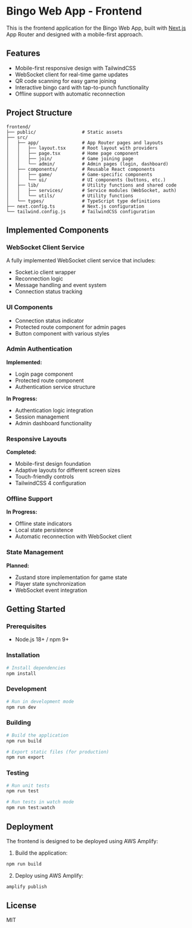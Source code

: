 # Bingo Web App - Frontend

This is the frontend application for the Bingo Web App, built with [Next.js](https://nextjs.org) App Router and designed with a mobile-first approach.

## Features

- Mobile-first responsive design with TailwindCSS
- WebSocket client for real-time game updates
- QR code scanning for easy game joining
- Interactive bingo card with tap-to-punch functionality
- Offline support with automatic reconnection

## Project Structure

```
frontend/
├── public/                 # Static assets
├── src/
│   ├── app/                # App Router pages and layouts
│   │   ├── layout.tsx      # Root layout with providers
│   │   ├── page.tsx        # Home page component
│   │   ├── join/           # Game joining page
│   │   └── admin/          # Admin pages (login, dashboard)
│   ├── components/         # Reusable React components
│   │   ├── game/           # Game-specific components
│   │   └── ui/             # UI components (buttons, etc.)
│   ├── lib/                # Utility functions and shared code
│   │   ├── services/       # Service modules (WebSocket, auth)
│   │   └── utils/          # Utility functions
│   └── types/              # TypeScript type definitions
├── next.config.ts          # Next.js configuration
└── tailwind.config.js      # TailwindCSS configuration
```

## Implemented Components

### WebSocket Client Service

A fully implemented WebSocket client service that includes:
- Socket.io client wrapper
- Reconnection logic
- Message handling and event system
- Connection status tracking

### UI Components

- Connection status indicator
- Protected route component for admin pages
- Button component with various styles

### Admin Authentication

**Implemented:**
- Login page component
- Protected route component
- Authentication service structure

**In Progress:**
- Authentication logic integration
- Session management
- Admin dashboard functionality

### Responsive Layouts

**Completed:**
- Mobile-first design foundation
- Adaptive layouts for different screen sizes
- Touch-friendly controls
- TailwindCSS 4 configuration

### Offline Support

**In Progress:**
- Offline state indicators
- Local state persistence
- Automatic reconnection with WebSocket client

### State Management

**Planned:**
- Zustand store implementation for game state
- Player state synchronization
- WebSocket event integration

## Getting Started

### Prerequisites

- Node.js 18+ / npm 9+

### Installation

```bash
# Install dependencies
npm install
```

### Development

```bash
# Run in development mode
npm run dev
```

### Building

```bash
# Build the application
npm run build

# Export static files (for production)
npm run export
```

### Testing

```bash
# Run unit tests
npm run test

# Run tests in watch mode
npm run test:watch
```

## Deployment

The frontend is designed to be deployed using AWS Amplify:

1. Build the application:
```bash
npm run build
```

2. Deploy using AWS Amplify:
```bash
amplify publish
```

## License

MIT